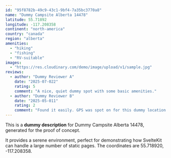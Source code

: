 ```yaml
---
id: "95f8782b-49c9-43c1-9bf4-7a35bc3770a8"
name: "Dummy Campsite Alberta 14478"
latitude: 55.71892
longitude: -117.208358
continent: "north-america"
country: "canada"
region: "alberta"
amenities:
  - "hiking"
  - "fishing"
  - "RV-suitable"
images:
  - "https://res.cloudinary.com/demo/image/upload/v1/sample.jpg"
reviews:
  - author: "Dummy Reviewer A"
    date: "2025-07-022"
    rating: 5
    comment: "A nice, quiet dummy spot with some basic amenities."
  - author: "Dummy Reviewer B"
    date: "2025-05-011"
    rating: 2
    comment: "Found it easily. GPS was spot on for this dummy location."
---
```


This is a **dummy description** for Dummy Campsite Alberta 14478, generated for the proof of concept.

It provides a serene environment, perfect for demonstrating how SvelteKit can handle a large number of static pages. The coordinates are 55.718920, -117.208358.
